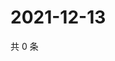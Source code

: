 # 2021-12-13

共 0 条

<!-- BEGIN WEIBO -->
<!-- 最后更新时间 Mon Dec 13 2021 03:11:20 GMT+0800 (China Standard Time) -->

<!-- END WEIBO -->
